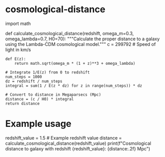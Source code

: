 # cosmological-distance
import math

def calculate_cosmological_distance(redshift, omega_m=0.3, omega_lambda=0.7, H0=70):
    """Calculate the proper distance to a galaxy using the Lambda-CDM cosmological model."""
    c = 299792  # Speed of light in km/s
    
    def E(z):
        return math.sqrt(omega_m * (1 + z)**3 + omega_lambda)
    
    # Integrate 1/E(z) from 0 to redshift
    num_steps = 1000
    dz = redshift / num_steps
    integral = sum(1 / E(z * dz) for z in range(num_steps)) * dz
    
    # Convert to distance in Megaparsecs (Mpc)
    distance = (c / H0) * integral
    return distance

# Example usage
redshift_value = 1.5  # Example redshift value
distance = calculate_cosmological_distance(redshift_value)
print(f"Cosmological distance to galaxy with redshift {redshift_value}: {distance:.2f} Mpc")
